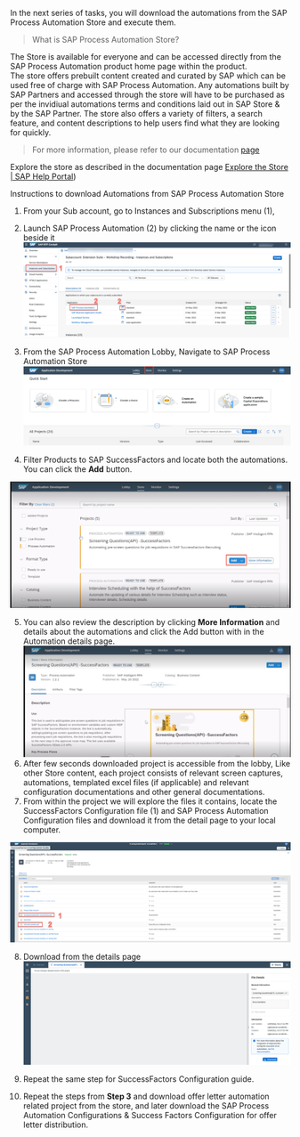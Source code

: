 In the next series of tasks, you will download the automations from the SAP Process Automation Store and execute them. 

>What is SAP Process Automation Store?
>
   The Store is available for everyone and can be accessed directly from the SAP Process Automation product home page within the product. The store offers prebuilt content created and curated by SAP which can be used free of charge with SAP Process Automation. Any automations built by SAP Partners and accessed through the store will have to be purchased as per the invidiual automations terms and conditions laid out in SAP Store & by the SAP Partner. The store also offers a variety of filters, a search feature, and content descriptions to help users find what they are looking for quickly.
>
> For more information, please refer to our documentation [page](https://help.sap.com/docs/PROCESS_AUTOMATION/527c579a1cba4f12b45326c8e890d102/8324854ae0ba400296ee384d35f95235.html?locale=en-US)

Explore the store as described in the documentation page [Explore the Store | SAP Help Portal](https://help.sap.com/docs/PROCESS_AUTOMATION/527c579a1cba4f12b45326c8e890d102/b38897b821874ebe98fb15fc7d4400e9.html?locale=en-US))

Instructions to download Automations from SAP Process Automation Store

1. From your Sub account, go to Instances and Subscriptions menu (1),
2. Launch SAP Process Automation (2) by clicking the name or the icon beside it
![Launch SAP Process Automation!](../99_Images/LaunchSPA.png)

3. From the SAP Process Automation Lobby, Navigate to SAP Process Automation Store
![Navigate to Store !](../99_Images/Navigate2Store.png)
4. Filter Products to SAP SuccessFactors and locate both the automations. You can click the **Add** button. 

![Add Automation from Store!](../99_Images/AddAutomationFromtheStore.png)

5. You can also review the description by clicking **More Information**  and details about the automations and click the Add button with in the Automation details page.
![PreScreen Automation Details!](../99_Images/AddPreScreenAutomation2.png)
6. After few seconds downloaded project is accessible from the lobby, Like other Store content, each project consists of relevant screen captures, automations, templated excel files (if applicable) and relevant configuration documentations and other general documentations. 
7. From within the project we will explore the files it contains, locate the SuccessFactors Configuration file (1) and SAP Process Automation Configuration files and download it from the detail page to your local computer.

![Review Automation Content!](../99_Images/ReviewFileContents.png)

8. Download from the details page
![Download Documentation!](../99_Images/DownloadFile.png)

9. Repeat the same step for SuccessFactors Configuration guide.
10. Repeat the steps from **Step 3** and download offer letter automation related project from the store, and later download the SAP Process Automation Configurations & Success Factors Configuration for offer letter distribution.